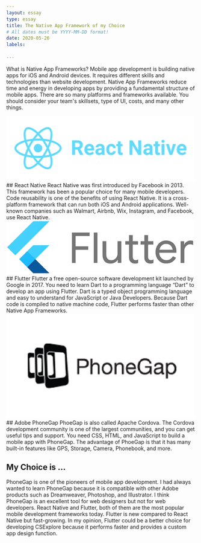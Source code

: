```yaml
---
layout: essay
type: essay
title: The Native App Framework of my Choice
# All dates must be YYYY-MM-DD format!
date: 2020-05-26
labels:

---
```


What is Native App Frameworks? Mobile app development is building native apps for iOS and Android devices. It requires different skills and technologies than website development. Native App Frameworks reduce time and energy in developing apps by providing a fundamental structure of mobile apps.
There are so many platforms and frameworks available. You should consider your team's skillsets, type of UI, costs, and many other things.  

<img class="ui image" src="../images/reactnative.png">
## React Native
React Native was first introduced by Facebook in 2013. This framework has been a popular choice for many mobile developers. Code reusability is one of the benefits of using React Native. It is a cross-platform framework that can run both iOS and Android applications. Well-known companies such as Walmart, Airbnb, Wix, Instagram, and Facebook, use React Native. 

<img class="ui image" src="../images/flutter.png">
## Flutter
Flutter a free open-source software development kit launched by Google in 2017. You need to learn Dart to a programming language “Dart” to develop an app using Flutter. Dart is a typed object programming language and easy to understand for JavaScript or Java Developers. Because Dart code is compiled to native machine code, Flutter performs faster than other Native App Frameworks. 

<img class="ui image" src="../images/phonegap.png">
## Adobe PhoneGap
PhoeGap is also called Apache Cordova. The Cordova development community is one of the largest communities, and you can get useful tips and support. You need CSS, HTML, and JavaScript to build a mobile app with PhoneGap.  The advantage of PhoeGap is that it has many built-in features like GPS, Storage, Camera, Phonebook, and more.

## My Choice is …
PhoneGap is one of the pioneers of mobile app development. I had always wanted to learn PhoneGap because it is compatible with other Adobe products such as Dreamweaver, Photoshop, and Illustrator.  I think PhoneGap is an excellent tool for web designers but not for web developers. React Native and Flutter, both of them are the most popular mobile development frameworks today. Flutter is new compared to React Native but fast-growing. In my opinion, Flutter could be a better choice for developing CSExplore because it performs faster and provides a custom app design function.  
